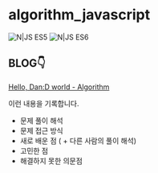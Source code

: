 # algorithm_javascript

![N|JS ES5](https://img.shields.io/badge/JavaScript_es5-yellow?style=flat-square&logo=JavaScript&logoColor=white) ![N|JS ES6](https://img.shields.io/badge/JavaScript_es6-yellow?style=flat-square&logo=JavaScript&logoColor=white)

## BLOG👇

[Hello, Dan:D world - Algorithm](https://kangdanne.tistory.com/category/D.evelop/Algorithm)

이런 내용을 기록합니다.

- 문제 풀이 해석
- 문제 접근 방식
- 새로 배운 점 ( + 다른 사람의 풀이 해석)
- 고민한 점
- 해결하지 못한 의문점
